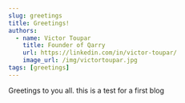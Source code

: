```yaml
---
slug: greetings
title: Greetings!
authors:
  - name: Victor Toupar
    title: Founder of Qarry
    url: https://linkedin.com/in/victor-toupar/
    image_url: /img/victortoupar.jpg
tags: [greetings]
---
```

Greetings to you all. this is a test for a first blog
